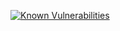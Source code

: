 [![Known Vulnerabilities](https://snyk.io/test/github/ReasonScore/core/badge.svg?targetFile=package.json)](https://snyk.io/test/github/ReasonScore/core?targetFile=package.json)